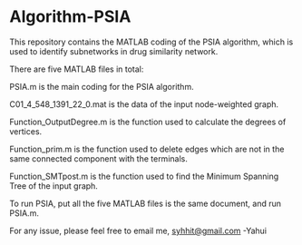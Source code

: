 # Algorithm-PSIA

This repository contains the MATLAB coding of the PSIA algorithm, which is used to identify subnetworks in drug similarity network.


There are five MATLAB files in total:

PSIA.m is the main coding for the PSIA algorithm.

C01_4_548_1391_22_0.mat is the data of the input node-weighted graph.

Function_OutputDegree.m is the function used to calculate the degrees of vertices.

Function_prim.m is the function used to delete edges which are not in the same connected component with the terminals.

Function_SMTpost.m is the function used to find the Minimum Spanning Tree of the input graph.


To run PSIA, put all the five MATLAB files is the same document, and run PSIA.m.

For any issue, please feel free to email me, syhhit@gmail.com   -Yahui

